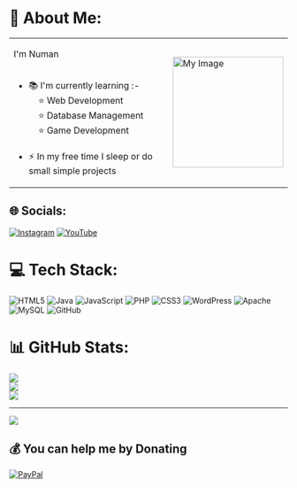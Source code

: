 # 💫 About Me:
<table>
<tr>
<td>

I'm Numan <br><br>
- 📚 I'm currently learning :-<br>
&nbsp;&nbsp;&nbsp;&nbsp;⭐ Web Development<br>
&nbsp;&nbsp;&nbsp;&nbsp;⭐ Database Management<br>
&nbsp;&nbsp;&nbsp;&nbsp;⭐ Game Development<br><br>
- ⚡ In my free time I sleep or do small simple projects

</td>
<td>
  <img src="https://via.placeholder.com/200" alt="My Image" width="200"/>
</td>
</tr>
</table>

## 🌐 Socials:
[![Instagram](https://img.shields.io/badge/Instagram-%23E4405F.svg?logo=Instagram&logoColor=white)](https://instagram.com/ragincman) [![YouTube](https://img.shields.io/badge/YouTube-%23FF0000.svg?logo=YouTube&logoColor=white)](https://youtube.com/@@raginc6626) 

# 💻 Tech Stack:
![HTML5](https://img.shields.io/badge/html5-%23E34F26.svg?style=for-the-badge&logo=html5&logoColor=white) ![Java](https://img.shields.io/badge/java-%23ED8B00.svg?style=for-the-badge&logo=openjdk&logoColor=white) ![JavaScript](https://img.shields.io/badge/javascript-%23323330.svg?style=for-the-badge&logo=javascript&logoColor=%23F7DF1E) ![PHP](https://img.shields.io/badge/php-%23777BB4.svg?style=for-the-badge&logo=php&logoColor=white) ![CSS3](https://img.shields.io/badge/css3-%231572B6.svg?style=for-the-badge&logo=css3&logoColor=white) ![WordPress](https://img.shields.io/badge/WordPress-%23117AC9.svg?style=for-the-badge&logo=WordPress&logoColor=white) ![Apache](https://img.shields.io/badge/apache-%23D42029.svg?style=for-the-badge&logo=apache&logoColor=white) ![MySQL](https://img.shields.io/badge/mysql-4479A1.svg?style=for-the-badge&logo=mysql&logoColor=white) ![GitHub](https://img.shields.io/badge/github-%23121011.svg?style=for-the-badge&logo=github&logoColor=white)
# 📊 GitHub Stats:
![](https://github-readme-stats.vercel.app/api?username=ragincs&theme=nightowl&hide_border=false&include_all_commits=true&count_private=false)<br/>
![](https://nirzak-streak-stats.vercel.app/?user=ragincs&theme=nightowl&hide_border=false)<br/>
![](https://github-readme-stats.vercel.app/api/top-langs/?username=ragincs&theme=nightowl&hide_border=false&include_all_commits=true&count_private=false&layout=compact)

---
[![](https://visitcount.itsvg.in/api?id=ragincs&icon=0&color=0)](https://visitcount.itsvg.in)

  ## 💰 You can help me by Donating
  [![PayPal](https://img.shields.io/badge/PayPal-00457C?style=for-the-badge&logo=paypal&logoColor=white)](https://paypal.me/Numan) 

  
<!-- Proudly created with GPRM ( https://gprm.itsvg.in ) -->
